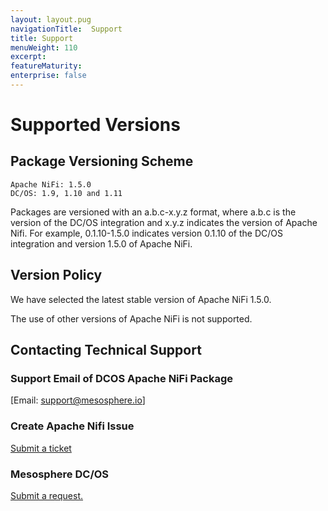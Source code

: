 ```yaml
---
layout: layout.pug
navigationTitle:  Support
title: Support
menuWeight: 110
excerpt:
featureMaturity:
enterprise: false
---
```


# Supported Versions

## Package Versioning Scheme

    Apache NiFi: 1.5.0
    DC/OS: 1.9, 1.10 and 1.11

Packages are versioned with an a.b.c-x.y.z format, where a.b.c is the version of the DC/OS integration and x.y.z indicates the version of Apache Nifi. For example, 0.1.10-1.5.0 indicates version 0.1.10 of the DC/OS integration and version 1.5.0 of Apache NiFi.

## Version Policy

We have selected the latest stable version of Apache NiFi 1.5.0.

The use of other versions of Apache NiFi is not supported.

## Contacting Technical Support

### Support Email of DCOS Apache NiFi Package

[Email: support@mesosphere.io]

### Create Apache Nifi Issue

[Submit a ticket](https://issues.apache.org/jira/secure/CreateIssue!default.jspa)

### Mesosphere DC/OS

[Submit a request.](https://support.mesosphere.com/hc/en-us/requests/new)
